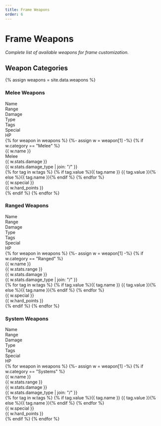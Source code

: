 ```yaml
---
title: Frame Weapons
order: 6
---
```


# Frame Weapons

*Complete list of available weapons for frame customization.*

## Weapon Categories
{% assign weapons = site.data.weapons %}

<div class="weapon-category">
    <h3>Melee Weapons</h3>
    <div class="weapon-list">
        <div class="weapon-item-row weapon-header">
            <div>Name</div>
            <div>Range</div>
            <div>Damage</div>
            <div>Type</div>
            <div>Tags</div>
            <div>Special</div>
            <div>HP</div>
        </div>
        {% for weapon in weapons %}
        {%- assign w = weapon[1] -%}
        {% if w.category == "Melee" %}
        <div class="weapon-item-row">
            <div class="weapon-name" data-label="Name">{{ w.name }}</div>
            <div class="weapon-range" data-label="Range">Melee</div>
            <div class="weapon-damage" data-label="Damage">{{ w.stats.damage }}</div>
            <div class="weapon-type" data-label="Type">{{ w.stats.damage_type | join: "/" }}</div>
            <div class="weapon-tags" data-label="Tags">
                {% for tag in w.tags %}
                <span class="weapon-tag">{% if tag.value %}{{ tag.name }} {{ tag.value }}{% else %}{{ tag.name }}{% endif %}</span>
                {% endfor %}
            </div>
            <div class="weapon-special" data-label="Special">{{ w.special }}</div>
            <div class="weapon-hardpoints" data-label="HP">{{ w.hard_points }}</div>
        </div>
        {% endif %}
        {% endfor %}
    </div>
</div>

<div class="weapon-category">
    <h3>Ranged Weapons</h3>
    <div class="weapon-list">
        <div class="weapon-item-row weapon-header">
            <div>Name</div>
            <div>Range</div>
            <div>Damage</div>
            <div>Type</div>
            <div>Tags</div>
            <div>Special</div>
            <div>HP</div>
        </div>
        {% for weapon in weapons %}
        {%- assign w = weapon[1] -%}
        {% if w.category == "Ranged" %}
        <div class="weapon-item-row">
            <div class="weapon-name" data-label="Name">{{ w.name }}</div>
            <div class="weapon-range" data-label="Range">{{ w.stats.range }}</div>
            <div class="weapon-damage" data-label="Damage">{{ w.stats.damage }}</div>
            <div class="weapon-type" data-label="Type">{{ w.stats.damage_type | join: "/" }}</div>
            <div class="weapon-tags" data-label="Tags">
                {% for tag in w.tags %}
                <span class="weapon-tag">{% if tag.value %}{{ tag.name }} {{ tag.value }}{% else %}{{ tag.name }}{% endif %}</span>
                {% endfor %}
            </div>
            <div class="weapon-special" data-label="Special">{{ w.special }}</div>
            <div class="weapon-hardpoints" data-label="HP">{{ w.hard_points }}</div>
        </div>
        {% endif %}
        {% endfor %}
    </div>
</div>

<div class="weapon-category">
    <h3>System Weapons</h3>
    <div class="weapon-list">
        <div class="weapon-item-row weapon-header">
            <div>Name</div>
            <div>Range</div>
            <div>Damage</div>
            <div>Type</div>
            <div>Tags</div>
            <div>Special</div>
            <div>HP</div>
        </div>
        {% for weapon in weapons %}
        {%- assign w = weapon[1] -%}
        {% if w.category == "Systems" %}
        <div class="weapon-item-row">
            <div class="weapon-name" data-label="Name">{{ w.name }}</div>
            <div class="weapon-range" data-label="Range">{{ w.stats.range }}</div>
            <div class="weapon-damage" data-label="Damage">{{ w.stats.damage }}</div>
            <div class="weapon-type" data-label="Type">{{ w.stats.damage_type | join: "/" }}</div>
            <div class="weapon-tags" data-label="Tags">
                {% for tag in w.tags %}
                <span class="weapon-tag">{% if tag.value %}{{ tag.name }} {{ tag.value }}{% else %}{{ tag.name }}{% endif %}</span>
                {% endfor %}
            </div>
            <div class="weapon-special" data-label="Special">{{ w.special }}</div>
            <div class="weapon-hardpoints" data-label="HP">{{ w.hard_points }}</div>
        </div>
        {% endif %}
        {% endfor %}
    </div>
</div> 